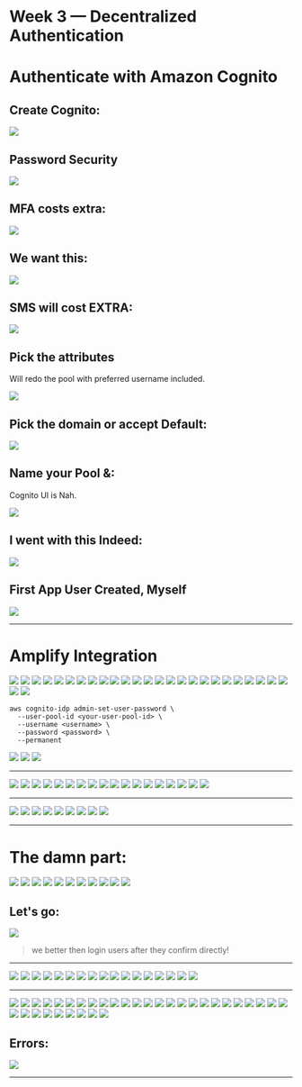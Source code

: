 # Week 3 — Decentralized Authentication


# Authenticate with Amazon Cognito

## Create Cognito:
<img src="assets/Week3/cognito/1 create use pool.png">

## Password Security
<img src="assets/Week3/cognito/2 password security.png">

## MFA costs extra:
<img src="assets/Week3/cognito/3 mfa .png">

## We want this:
<img src="assets/Week3/cognito/5 this.png">


## SMS will cost EXTRA:
<img src="assets/Week3/cognito/6 this ok for costs no sms.png">
<br>


## Pick the attributes
Will redo the pool with preferred username included.

<img src="assets/Week3/cognito/7 image is enough.png">


## Pick the domain or accept Default:
<img src="assets/Week3/cognito/8- step 4 custom reply with domain.png">


## Name your Pool &:
Cognito UI is Nah.




<img src="assets/Week3/cognito/9 ui is naaaahnaah.png">




## I went with this Indeed:
<img src="assets/Week3/cognito/10 he clicked other and said public .png">


## First App User Created, Myself
<img src="assets/Week3/cognito/9 done .png">

---

# Amplify Integration

<img src="assets/Week3/Amplify/1 install sdk and include in json with --save tag because we need it always not just for dev.png">


<img src="assets/Week3/Amplify/2 configure Amplify vars.png">

<img src="assets/Week3/Amplify/3 resolving code and include required.png">

<img src="assets/Week3/Amplify/4 another value.png">

<img src="assets/Week3/Amplify/5 no trap.png">

<img src="assets/Week3/Amplify/6 look at the code.png">

<img src="assets/Week3/Amplify/7 oh my eyes.png">

<img src="assets/Week3/Amplify/8 ok thats bette.png">

<img src="assets/Week3/Amplify/9 ctrl ALT GOOOO.png">

<img src="assets/Week3/Amplify/10 update amplify instead of cookies in profileinfo.png">

<img src="assets/Week3/Amplify/11 awesome itss blank.png">

<img src="assets/Week3/Amplify/12 troubleshooting.png">

<img src="assets/Week3/Amplify/13 hm check from frontshell they are sett.png">

<img src="assets/Week3/Amplify/14 should be same.png">

<img src="assets/Week3/Amplify/15 solving.png">
<img src="assets/Week3/Amplify/16 its back ok.png">

<img src="assets/Week3/Amplify/17 sign in page.png">

<img src="assets/Week3/Amplify/18 change it to email yea.png">

<img src="assets/Week3/Amplify/19 user do not exist.png">

<img src="assets/Week3/Amplify/20 another.png">

<img src="assets/Week3/Amplify/21 touchpoint.png">

<img src="assets/Week3/Amplify/22 touchpoint.png">

<img src="assets/Week3/Amplify/23 deep foucs on doing this.png">

<img src="assets/Week3/Amplify/24 yay.png">

<img src="assets/Week3/Amplify/26 set pw strong.png">

<img src="assets/Week3/Amplify/27 user.png">

<img src="assets/Week3/Amplify/28 user created.png">

```
aws cognito-idp admin-set-user-password \
  --user-pool-id <your-user-pool-id> \
  --username <username> \
  --password <password> \
  --permanent
```

<img src="assets/Week3/Amplify/29 enfocing pw for user.png">

<img src="assets/Week3/Amplify/30 cognito status.png">

<img src="assets/Week3/Amplify/32 working.png">


---



<img src="assets/Week3/Complete/1 cognito again with preffered name.png">

<img src="assets/Week3/Complete/2 specify new user pool as required.png">


<img src="assets/Week3/Complete/3 client name.png">


<img src="assets/Week3/Complete/4 specify new connection.png">


<img src="assets/Week3/Complete/5- creation of user new .png">


<img src="assets/Week3/Complete/6 requires mroe.png">


<img src="assets/Week3/Complete/7 new pool new user force pw etc.png">

<img src="assets/Week3/Complete/8 proof after running that command.png">

<img src="assets/Week3/Complete/9 had to specify this.png">

<img src="assets/Week3/Complete/10 current users.png">

<img src="assets/Week3/Complete/11 cbn.png">

<img src="assets/Week3/Complete/15 auth confirm.png">

<img src="assets/Week3/Complete/16 auth home plus reply why not.png">

<img src="assets/Week3/Complete/17 recover page.png">

<img src="assets/Week3/Complete/18 the right result before fixing the preferedd name.png">

<img src="assets/Week3/Complete/19 wasaup.png">

<img src="assets/Week3/Complete/20 all set.png">

<img src="assets/Week3/Complete/21 the result!.png">


---

<img src="assets/Week3/Complete/Signup/1 add name.png">

<img src="assets/Week3/Complete/Signup/2 add username.png">


<img src="assets/Week3/Complete/Signup/3 code artist.png">


<img src="assets/Week3/Complete/Signup/4 confirmation page.png">


<img src="assets/Week3/Complete/Signup/5 sign up ui with the required additional inputs.png">


<img src="assets/Week3/Complete/Signup/6 hmm error.png">


<img src="assets/Week3/Complete/Signup/7 troubleshoot.png">


<img src="assets/Week3/Complete/Signup/8 this is ok.png">


<img src="assets/Week3/Complete/Signup/9 for real tho OMG.png">


---

# The damn part: 

<img src="assets/Week3/Complete/Signup/userpool again/1- bye user pool n2.png">

<img src="assets/Week3/Complete/Signup/userpool again/2 he only meant to do that LOL.png">

<img src="assets/Week3/Complete/Signup/userpool again/3 sign up.png">





<img src="assets/Week3/Complete/Signup/userpool again/4 email sent.png">


<img src="assets/Week3/Complete/Signup/userpool again/5 Hm we can custom this from cognito (2).jpg">


<img src="assets/Week3/Complete/Signup/userpool again/6 Hm we can custom this from cognito (1).jpg">


<img src="assets/Week3/Complete/Signup/userpool again/6-6 confirmed.png">


<img src="assets/Week3/Complete/Signup/userpool again/7 sign in after confirmation.png">


<img src="assets/Week3/Complete/Signup/userpool again/8r.jpg">


<img src="assets/Week3/Complete/Signup/userpool again/8 recover pw.png">


<img src="assets/Week3/Complete/Signup/userpool again/9 perfect.png">

## Let's go:
<img src="assets/Week3/Complete/Signup/userpool again/10.png">


> we better then login users after they confirm directly!


---


<img src="assets/Week3/Cognito JWT/1 this we have to pass it.png">


<img src="assets/Week3/Cognito JWT/2 here, front.png">


<img src="assets/Week3/Cognito JWT/3 passing headers with authorization as called in homefeedpage.png">


<img src="assets/Week3/Cognito JWT/4 blank screen error.png">

<img src="assets/Week3/Cognito JWT/4 trying to solve importing sys.png">



<img src="assets/Week3/Cognito JWT/5 and adding stdout.png">


<img src="assets/Week3/Cognito JWT/6 no...png">


<img src="assets/Week3/Cognito JWT/7 tried to force flush.png">


<img src="assets/Week3/Cognito JWT/8 no again.png">


<img src="assets/Week3/Cognito JWT/9 trying app logger instead.png">


<img src="assets/Week3/Cognito JWT/10 no...png">


<img src="assets/Week3/Cognito JWT/11 out of the topic error.png">



<img src="assets/Week3/Cognito JWT/11-2 better error .png">


<img src="assets/Week3/Cognito JWT/12 hm cors policy.png">


<img src="assets/Week3/Cognito JWT/13 debu instead of info hm.png">


<img src="assets/Week3/Cognito JWT/14 cbn.png">


<img src="assets/Week3/Cognito JWT/15 these should print my token bro i dont see it.png">



---

<img src="assets/Week3/Cognito JWT/Token/1 we may need thiscode -community driven nice.png">
<img src="assets/Week3/Cognito JWT/Token/2 take the class.png">
<img src="assets/Week3/Cognito JWT/Token/3 kk he thinks there is some limitation to that.png">
<img src="assets/Week3/Cognito JWT/Token/4 next anyway.png">
<img src="assets/Week3/Cognito JWT/Token/5 u really should know about the librairy before u install it.png">
<img src="assets/Week3/Cognito JWT/Token/6 we only need this 2 for the librairy.png">
<img src="assets/Week3/Cognito JWT/Token/7 adjusted as required for compose.png">
<img src="assets/Week3/Cognito JWT/Token/8 imported the librairy.png">
<img src="assets/Week3/Cognito JWT/Token/9 validate pattern.png">
<img src="assets/Week3/Cognito JWT/Token/10 added auth work to backend but im getting error.png">
<img src="assets/Week3/Cognito JWT/Token/11 bye limited librairy..png">
<img src="assets/Week3/Cognito JWT/Token/12 hm.png">
<img src="assets/Week3/Cognito JWT/Token/13 im just leaving you.png">
<img src="assets/Week3/Cognito JWT/Token/14 here we are again.png">
<img src="assets/Week3/Cognito JWT/Token/15 We add these two.png">
<img src="assets/Week3/Cognito JWT/Token/16 and added here.png">
<img src="assets/Week3/Cognito JWT/Token/17 and do this.png">
<img src="assets/Week3/Cognito JWT/Token/18 from here.png">
<img src="assets/Week3/Cognito JWT/Token/19 god tier plays.png">
<img src="assets/Week3/Cognito JWT/Token/20 we doing JWT so lets make it more readable.png">
<img src="assets/Week3/Cognito JWT/Token/21 dig it into it.png">
<img src="assets/Week3/Cognito JWT/Token/22 adjust libariry name.png">
<img src="assets/Week3/Cognito JWT/Token/23 and thisss.png">
<img src="assets/Week3/Cognito JWT/Token/24 passing the token.png">
<img src="assets/Week3/Cognito JWT/Token/25 we aint changing the header so its fine.png">
<img src="assets/Week3/Cognito JWT/Token/26 it is not self we adjusted it earlier.png">
<img src="assets/Week3/Cognito JWT/Token/28 take this out.png">
<img src="assets/Week3/Cognito JWT/Token/29 and this.png">
<img src="assets/Week3/Cognito JWT/Token/30 we dont know what this class really about.png">
<img src="assets/Week3/Cognito JWT/Token/31 maybe we can call it here, i mean in ruby nah but maybe in py.png">
<img src="assets/Week3/Cognito JWT/Token/32 import but this token service makes no sense.png">
<img src="assets/Week3/Cognito JWT/Token/33 there is no data i need from here.png">
<img src="assets/Week3/Cognito JWT/Token/34 the user pool is well set.png">
<img src="assets/Week3/Cognito JWT/Token/35 client pool is also well set.png">

## Errors:
<img src="assets/Week3/Cognito JWT/Token/37 something is wrong.png">









---

